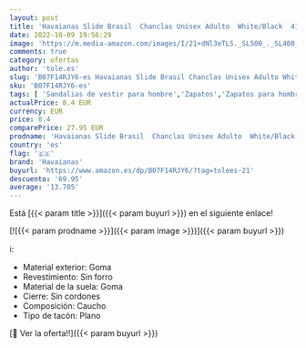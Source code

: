 ```yaml
---
layout: post
title: 'Havaianas Slide Brasil  Chanclas Unisex Adulto  White/Black  41/42 EU'
date: 2022-10-09 19:56:29
image: 'https://m.media-amazon.com/images/I/21+dNl3eTLS._SL500_._SL400_.jpg'
comments: true
category: ofertas
author: 'tole.es'
slug: 'B07F14RJY6-es Havaianas Slide Brasil Chanclas Unisex Adulto White/Black...'
sku: 'B07F14RJY6-es'
tags: [ 'Sandalias de vestir para hombre','Zapatos','Zapatos para hombre','Zapatos y complementos','chanclas','havaianas','🇪🇸', ]
actualPrice: 8.4 EUR
currency: EUR
price: 8.4
comparePrice: 27.95 EUR
prodname: 'Havaianas Slide Brasil  Chanclas Unisex Adulto  White/Black  41/42 EU'
country: 'es'
flag: '🇪🇸'
brand: 'Havaianas'
buyurl: 'https://www.amazon.es/dp/B07F14RJY6/?tag=tolees-21'
descuento: '69.95'
average: '13.705'
---
```


Está [{{< param title >}}]({{< param buyurl >}}) en el siguiente enlace!

[![{{< param prodname >}}]({{< param image >}})]({{< param buyurl >}})

ℹ️:

- Material exterior: Goma
- Revestimiento: Sin forro
- Material de la suela: Goma
- Cierre: Sin cordones
- Composición: Caucho
- Tipo de tacón: Plano

[🛒 Ver la oferta!!]({{< param buyurl >}})
